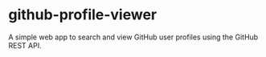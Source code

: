 # github-profile-viewer
A simple web app to search and view GitHub user profiles using the GitHub REST API.
